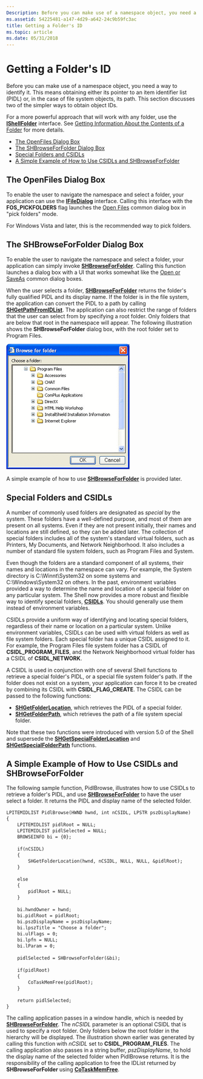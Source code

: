 ```yaml
---
Description: Before you can make use of a namespace object, you need a way to identify it.
ms.assetid: 54225481-a147-4d29-a642-24c9b59fc3ac
title: Getting a Folder's ID
ms.topic: article
ms.date: 05/31/2018
---
```


# Getting a Folder's ID

Before you can make use of a namespace object, you need a way to identify it. This means obtaining either its pointer to an item identifier list (PIDL) or, in the case of file system objects, its path. This section discusses two of the simpler ways to obtain object IDs.

For a more powerful approach that will work with any folder, use the [**IShellFolder**](https://msdn.microsoft.com/en-us/library/Bb775075(v=VS.85).aspx) interface. See [Getting Information About the Contents of a Folder](folder-info.md) for more details.

-   [The OpenFiles Dialog Box](#the-openfiles-dialog-box)
-   [The SHBrowseForFolder Dialog Box](#the-shbrowseforfolder-dialog-box)
-   [Special Folders and CSIDLs](#special-folders-and-csidls)
-   [A Simple Example of How to Use CSIDLs and SHBrowseForFolder](#a-simple-example-of-how-to-use-csidls-and-shbrowseforfolder)

## The OpenFiles Dialog Box

To enable the user to navigate the namespace and select a folder, your application can use the [**IFileDialog**](https://msdn.microsoft.com/en-us/library/Bb775966(v=VS.85).aspx) interface. Calling this interface with the **FOS\_PICKFOLDERS** flag launches the [Open Files](https://msdn.microsoft.com/en-us/library/ms646960(v=VS.85).aspx) common dialog box in "pick folders" mode.

For Windows Vista and later, this is the recommended way to pick folders.

## The SHBrowseForFolder Dialog Box

To enable the user to navigate the namespace and select a folder, your application can simply invoke [**SHBrowseForFolder**](/windows/desktop/api/shlobj_core/nf-shlobj_core-shbrowseforfoldera). Calling this function launches a dialog box with a UI that works somewhat like the [Open or SaveAs](https://msdn.microsoft.com/en-us/library/ms646960(v=VS.85).aspx) common dialog boxes.

When the user selects a folder, [**SHBrowseForFolder**](/windows/desktop/api/shlobj_core/nf-shlobj_core-shbrowseforfoldera) returns the folder's fully qualified PIDL and its display name. If the folder is in the file system, the application can convert the PIDL to a path by calling [**SHGetPathFromIDList**](/windows/desktop/api/shlobj_core/nf-shlobj_core-shgetpathfromidlista). The application can also restrict the range of folders that the user can select from by specifying a root folder. Only folders that are below that root in the namespace will appear. The following illustration shows the **SHBrowseForFolder** dialog box, with the root folder set to Program Files.

![screen shot of the browse for folder dialog box](images/shell1.png)

A simple example of how to use [**SHBrowseForFolder**](/windows/desktop/api/shlobj_core/nf-shlobj_core-shbrowseforfoldera) is provided later.

## Special Folders and CSIDLs

A number of commonly used folders are designated as *special* by the system. These folders have a well-defined purpose, and most of them are present on all systems. Even if they are not present initially, their names and locations are still defined, so they can be added later. The collection of special folders includes all of the system's standard virtual folders, such as Printers, My Documents, and Network Neighborhood. It also includes a number of standard file system folders, such as Program Files and System.

Even though the folders are a standard component of all systems, their names and locations in the namespace can vary. For example, the System directory is C:\\Winnt\\System32 on some systems and C:\\Windows\\System32 on others. In the past, environment variables provided a way to determine the name and location of a special folder on any particular system. The Shell now provides a more robust and flexible way to identify special folders, [**CSIDLs**](csidl.md). You should generally use them instead of environment variables.

CSIDLs provide a uniform way of identifying and locating special folders, regardless of their name or location on a particular system. Unlike environment variables, CSIDLs can be used with virtual folders as well as file system folders. Each special folder has a unique CSIDL assigned to it. For example, the Program Files file system folder has a CSIDL of **CSIDL\_PROGRAM\_FILES**, and the Network Neighborhood virtual folder has a CSIDL of **CSIDL\_NETWORK**.

A CSIDL is used in conjunction with one of several Shell functions to retrieve a special folder's PIDL, or a special file system folder's path. If the folder does not exist on a system, your application can force it to be created by combining its CSIDL with **CSIDL\_FLAG\_CREATE**. The CSIDL can be passed to the following functions:

-   [**SHGetFolderLocation**](/windows/desktop/api/shlobj_core/nf-shlobj_core-shgetfolderlocation), which retrieves the PIDL of a special folder.
-   [**SHGetFolderPath**](/windows/desktop/api/shlobj_core/nf-shlobj_core-shgetfolderpatha), which retrieves the path of a file system special folder.

Note that these two functions were introduced with version 5.0 of the Shell and supersede the [**SHGetSpecialFolderLocation**](/windows/desktop/api/shlobj_core/nf-shlobj_core-shgetspecialfolderlocation) and [**SHGetSpecialFolderPath**](/windows/desktop/api/shlobj_core/nf-shlobj_core-shgetspecialfolderpatha) functions.

## A Simple Example of How to Use CSIDLs and SHBrowseForFolder

The following sample function, PidlBrowse, illustrates how to use CSIDLs to retrieve a folder's PIDL, and use [**SHBrowseForFolder**](/windows/desktop/api/shlobj_core/nf-shlobj_core-shbrowseforfoldera) to have the user select a folder. It returns the PIDL and display name of the selected folder.


```
LPITEMIDLIST PidlBrowse(HWND hwnd, int nCSIDL, LPSTR pszDisplayName)
{
    LPITEMIDLIST pidlRoot = NULL;
    LPITEMIDLIST pidlSelected = NULL;
    BROWSEINFO bi = {0};

    if(nCSIDL)
    {
        SHGetFolderLocation(hwnd, nCSIDL, NULL, NULL, &pidlRoot);
    }

    else
    {
        pidlRoot = NULL;
    }

    bi.hwndOwner = hwnd;
    bi.pidlRoot = pidlRoot;
    bi.pszDisplayName = pszDisplayName;
    bi.lpszTitle = "Choose a folder";
    bi.ulFlags = 0;
    bi.lpfn = NULL;
    bi.lParam = 0;

    pidlSelected = SHBrowseForFolder(&bi);

    if(pidlRoot)
    {
        CoTaskMemFree(pidlRoot);
    }

    return pidlSelected;
}
```



The calling application passes in a window handle, which is needed by [**SHBrowseForFolder**](/windows/desktop/api/shlobj_core/nf-shlobj_core-shbrowseforfoldera). The *nCSIDL* parameter is an optional CSIDL that is used to specify a root folder. Only folders below the root folder in the hierarchy will be displayed. The illustration shown earlier was generated by calling this function with *nCSIDL* set to **CSIDL\_PROGRAM\_FILES**. The calling application also passes in a string buffer, *pszDisplayName*, to hold the display name of the selected folder when PidlBrowse returns. It is the responsibility of the calling application to free the IDList returned by **SHBrowseForFolder** using [**CoTaskMemFree**](https://msdn.microsoft.com/en-us/library/ms680722(v=VS.85).aspx).

 

 



